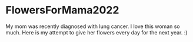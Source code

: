 # FlowersForMama2022
My mom was recently diagnosed with lung cancer. I love this woman so much. Here is my attempt to give her flowers every day for the next year. :)
